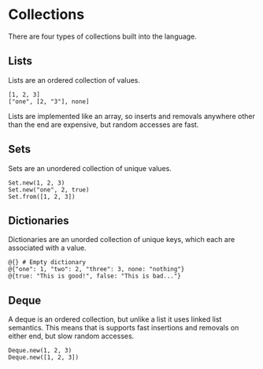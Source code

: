 # Collections

There are four types of collections built into the language.

## Lists

Lists are an ordered collection of values.

```kaki
[1, 2, 3]
["one", [2, "3"], none]
```

Lists are implemented like an array, so inserts and removals anywhere other
than the end are expensive, but random accesses are fast.

## Sets

Sets are an unordered collection of unique values.

```kaki
Set.new(1, 2, 3)
Set.new("one", 2, true)
Set.from([1, 2, 3])
```

## Dictionaries

Dictionaries are an unorded collection of unique keys, which each are
associated with a value.

```kaki
@{} # Empty dictionary
@{"one": 1, "two": 2, "three": 3, none: "nothing"}
@{true: "This is good!", false: "This is bad..."}
```

## Deque

A deque is an ordered collection, but unlike a list it uses linked list
semantics. This means that is supports fast insertions and removals on either
end, but slow random accesses.

```kaki
Deque.new(1, 2, 3)
Deque.new([1, 2, 3])
```
